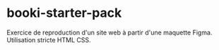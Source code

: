 # booki-starter-pack

Exercice de reproduction d'un site web à partir d'une maquette Figma. 
Utilisation stricte HTML CSS. 
